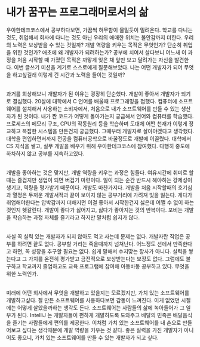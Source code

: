 # 내가 꿈꾸는 프로그래머로서의 삶

우아한테크코스에서 공부하다보면, 가끔씩 허무함이 물밀듯이 밀려온다.
학교를 다니는 것도, 취업해서 회사에 다니는 것도 아닌 우리의 애매한 위치는 불안감까지 더한다.
우리의 노력은 보상받을 수 있는 것일까?
개발 역량을 키우는 목적은 무엇인가? 단순히 취업을 위한 것인가?
애초에 왜 개발자가 되려하는가?
공부에 치여서 살다보니 어느새 이 과정을 처음 시작할 때 가졌던 목적은 까맣게 잊은 채 앞만 보고 달려가는 자신을 발견한다.
이번 글쓰기 미션을 계기로 스스로에게 질문해보았다.
나는 어떤 개발자가 되어 무엇을 하고싶길래 이렇게 긴 시간과 노력을 들이는 것일까?
<br/><br/>

과거를 회상해보니 개발자가 된 이유는 굉장히 단순했다.
개발이 좋아서 개발자가 되기로 결심했다.
20살에 대학에서 C 언어를 배울때 프로그래밍을 접했다.
컴퓨터에 소프트웨어를 설치해서 사용하는 소비자에서,
처음으로 내가 소프트웨어를 만들 수 있는 생산자가 된 것이다.
내가 짠 코드가 어떻게 돌아가는지 궁금해서 언어와 컴퓨터를 학습했다.
프로세스의 메모리 구조, CPU의 작동원리 등을 학습하며 도대체 어떤 천재가 이렇게 정교하고 복잡한 시스템을 만든건지 궁금했다.
그때부터 개발자로 살아야겠다고 생각했다.
대학을 편입하면서까지 전공을 컴퓨터공학으로 바꿀정도로 개발에 이끌렸다.
대학에서 CS 지식을 쌓고, 실무 개발을 배우기 위해 우아한테크코스에 참여했다.
다행히 중도에 하차하지 않고 공부를 지속하고있다.
<br/><br/>

개발을 좋아하는 것은 맞지만, 개발 역량을 키우는 과정은 힘들다.
여유시간에 취미로 할때는 즐겁지만 생업이 되면 버겁기 마련이다.
일이 되는 순간 반드시 해야하는 강제성이 생기고, 역량을 평가받기 때문이다.
개발도 마찬가지다. 
개발을 처음 시작할때의 호기심과 열정은 두꺼운 개발서적과 끝이 보이지 않는 공부거리에 가려져 빛을 잃는다.
게다가 취업해야한다는 압박감까지 더해지면 이걸 좋아서 시작한건지 싫은데 어쩔 수 없이 하는것인지 헷갈린다.
개발이 좋다가 싫어지고, 싫다가 좋아지는 것의 반복이다.
포비는 개발을 학습하는 과정 자체를 즐기라고 하지만 말처럼 쉽지가 않다.
<br/><br/>

사실 꼭 실력 있는 개발자가 되지 않아도 먹고 사는데 문제는 없다.
개발자란 직업은 공부를 하려면 끝도 없다. 공부할 거리는 죽을때까지 넘쳐난다.
어느정도 선에서 만족한다고 하면, 꼭 성장을 추구할 필요는 없다.
쉽게 말해서 수지맞는 장사가 아니다.
실력을 쌓는다고 그 가치를 온전히 평가받고 금전적으로 보상받는다는 보장도 없다.
그럼에도 불구하고 학교까지 졸업하고도 교육 프로그램에 참여해 아둥바둥 공부하고 있다.
무엇을 위한 노력인가.
<br/><br/>


미래에 어떤 회사에서 무엇을 개발하고 있을지는 모르겠지만, 가치 있는 소프트웨어를 개발하고싶다.
잘 만든 소프트웨어를 사용하다보면 감동이 느껴진다.
이게 없었던 시절에는 어떻게 살았을까하는 생각도 든다.
소프트웨어는 사람들의 삶에 녹아들어가 그 일부가 된다.
IntelliJ 는 개발자들이 편하게 개발하도록 도와주고 배달의 민족은 배달음식을 즐기는 사람들에게 편의를 제공한다.
이처럼 가치 있는 소프트웨어를 내 손으로 만들어보고 싶다는 생각때문에 개발 역량을 키우는 것 같다.
좋은 실력을 가진 개발자가 아니어도 좋으니, 가치 있는 소프트웨어를 만들 수 있는 개발자가 되고 싶다.
